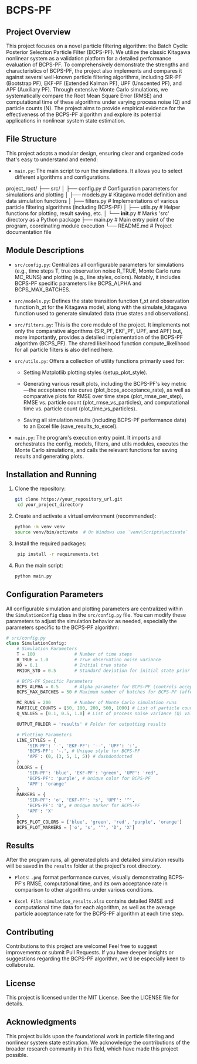 # BCPS-PF

## Project Overview

This project focuses on a novel particle filtering algorithm: 
the Batch Cyclic Posterior Selection Particle Filter (BCPS-PF). 
We utilize the classic Kitagawa nonlinear system as a validation platform
for a detailed performance evaluation of BCPS-PF. To comprehensively demonstrate
the strengths and characteristics of BCPS-PF, the project also implements and 
compares it against several well-known particle filtering algorithms, including
SIR-PF (Bootstrap PF), EKF-PF (Extended Kalman PF), UPF (Unscented PF), and APF (Auxiliary PF).
Through extensive Monte Carlo simulations, we systematically compare the Root Mean Square Error (RMSE) 
and computational time of these algorithms under varying process noise (Q) and particle counts (N).
The project aims to provide empirical evidence for the effectiveness of the BCPS-PF algorithm and 
explore its potential applications in nonlinear system state estimation.

## File Structure
This project adopts a modular design, ensuring clear and organized code that's easy to understand and extend:
- `main.py`: The main script to run the simulations. It allows you to select different algorithms and configurations.

project_root/
├── src/
│   ├── config.py             # Configuration parameters for simulations and plotting
│   ├── models.py             # Kitagawa model definition and data simulation functions
│   ├── filters.py            # Implementations of various particle filtering algorithms (including BCPS-PF)
│   ├── utils.py              # Helper functions for plotting, result saving, etc.
│   └── __init__.py           # Marks 'src' directory as a Python package
├── main.py                   # Main entry point of the program, coordinating module execution
└── README.md                 # Project documentation file

## Module Descriptions
- `src/config.py`: Centralizes all configurable parameters for simulations (e.g., time steps T, true observation noise R_TRUE, Monte Carlo runs MC_RUNS) and plotting (e.g., line styles, colors). Notably, it includes BCPS-PF specific parameters like BCPS_ALPHA and BCPS_MAX_BATCHES.

- `src/models.py`: Defines the state transition function f_xt and observation function h_zt for the Kitagawa model, along with the simulate_kitagawa function used to generate simulated data (true states and observations).

- `src/filters.py`: This is the core module of the project. It implements not only the comparative algorithms (SIR_PF, EKF_PF, UPF, and APF) but, more importantly, provides a detailed implementation of the BCPS-PF algorithm (BCPS_PF). The shared likelihood function compute_likelihood for all particle filters is also defined here.

- `src/utils.py`: Offers a collection of utility functions primarily used for:

    - Setting Matplotlib plotting styles (setup_plot_style).

    - Generating various result plots, including the BCPS-PF's key metric—the acceptance rate curve (plot_bcps_acceptance_rate), as well as comparative plots for RMSE over time steps (plot_rmse_per_step), RMSE vs. particle count (plot_rmse_vs_particles), and computational time vs. particle count (plot_time_vs_particles).

    - Saving all simulation results (including BCPS-PF performance data) to an Excel file (save_results_to_excel).

- `main.py`: The program's execution entry point. It imports and orchestrates the config, models, filters, and utils modules, executes the Monte Carlo simulations, and calls the relevant functions for saving results and generating plots.

## Installation and Running
1. Clone the repository:
   ```bash
   git clone https://your_repository_url.git
    cd your_project_directory
    ```
2. Create and activate a virtual environment (recommended):
   ```bash
   python -m venv venv
   source venv/bin/activate  # On Windows use `venv\Scripts\activate`
   ```
3. Install the required packages:
   ```bash
    pip install -r requirements.txt
    ```
4. Run the main script:
   ```bash
   python main.py
   ```

## Configuration Parameters
All configurable simulation and plotting parameters are centralized within the `SimulationConfig` class
in the `src/config.py` file. You can modify these parameters to adjust the simulation behavior as needed, 
especially the parameters specific to the BCPS-PF algorithm:

```python
# src/config.py
class SimulationConfig:
    # Simulation Parameters
    T = 100               # Number of time steps
    R_TRUE = 1.0          # True observation noise variance
    X0 = 0.1              # Initial true state
    PRIOR_STD = 0.5       # Standard deviation for initial state prior (used to generate initial particles)

    # BCPS-PF Specific Parameters
    BCPS_ALPHA = 0.5      # Alpha parameter for BCPS-PF (controls acceptance probability)
    BCPS_MAX_BATCHES = 50 # Maximum number of batches for BCPS-PF (affects convergence speed)

    MC_RUNS = 200         # Number of Monte Carlo simulation runs
    PARTICLE_COUNTS = [50, 100, 200, 500, 1000] # List of particle counts to test
    Q_VALUES = [0.1, 0.5, 1.0] # List of process noise variance (Q) values to test

    OUTPUT_FOLDER = 'results' # Folder for outputting results

    # Plotting Parameters
    LINE_STYLES = {
        'SIR-PF': '-', 'EKF-PF': '--', 'UPF': ':',
        'BCPS-PF': '-.', # Unique style for BCPS-PF
        'APF': (0, (3, 5, 1, 5)) # dashdotdotted
    }
    COLORS = {
        'SIR-PF': 'blue', 'EKF-PF': 'green', 'UPF': 'red',
        'BCPS-PF': 'purple', # Unique color for BCPS-PF
        'APF': 'orange'
    }
    MARKERS = {
        'SIR-PF': 'o', 'EKF-PF': 's', 'UPF': '^',
        'BCPS-PF': 'D', # Unique marker for BCPS-PF
        'APF': 'X'
    }
    BCPS_PLOT_COLORS = ['blue', 'green', 'red', 'purple', 'orange']
    BCPS_PLOT_MARKERS = ['o', 's', '^', 'D', 'X']
```

## Results

After the program runs, all generated plots and detailed simulation results will be saved in the `results` 
folder at the project's root directory.

- `Plots`: `.png` format performance curves, visually demonstrating BCPS-PF's RMSE, computational time, and its own acceptance rate in comparison to other algorithms under various conditions.

- `Excel File`: `simulation_results.xlsx` contains detailed RMSE and computational time data for each algorithm, as well as the average particle acceptance rate for the BCPS-PF algorithm at each time step.

## Contributing
Contributions to this project are welcome! Feel free to suggest improvements or submit Pull Requests. If you have deeper insights or suggestions regarding the BCPS-PF algorithm, we'd be especially keen to collaborate.

## License
This project is licensed under the MIT License. See the LICENSE file for details.

## Acknowledgments
This project builds upon the foundational work in particle filtering and nonlinear system state estimation. We acknowledge the contributions of the broader research community in this field, which have made this project possible.